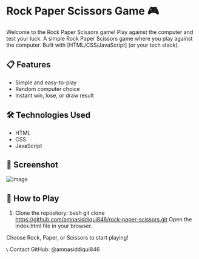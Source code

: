 
# Rock Paper Scissors Game 🎮

Welcome to the Rock Paper Scissors game! Play against the computer and test your luck.
A simple Rock Paper Scissors game where you play against the computer. Built with [HTML/CSS/JavaScript] (or your tech stack).
## 📋 Features
- Simple and easy-to-play
- Random computer choice
- Instant win, lose, or draw result

## 🛠️ Technologies Used
- HTML
- CSS
- JavaScript

## 📸 Screenshot
![image](https://github.com/user-attachments/assets/86e8e534-7e80-4d3c-8ab3-54644c923589)


## 🚀 How to Play
1. Clone the repository:
   bash
   git clone https://github.com/amnasiddiqui846/rock-paper-scissors.git
Open the index.html file in your browser.

Choose Rock, Paper, or Scissors to start playing!

📞 Contact
GitHub: @amnasiddiqui846

